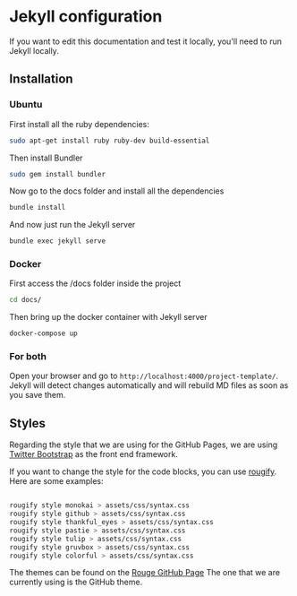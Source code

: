 # Jekyll configuration

If you want to edit this documentation and test it locally, you'll need to run Jekyll locally.

## Installation

### Ubuntu

First install all the ruby dependencies:

```bash
sudo apt-get install ruby ruby-dev build-essential
```

Then install Bundler

```bash
sudo gem install bundler
```

Now go to the docs folder and install all the dependencies

```bash
bundle install
```

And now just run the Jekyll server

```bash
bundle exec jekyll serve
```

### Docker

First access the /docs folder inside the project
```bash
cd docs/
```

Then bring up the docker container with Jekyll server
```bash
docker-compose up
```

### For both

Open your browser and go to `http://localhost:4000/project-template/`. 
Jekyll will detect changes automatically and will rebuild MD files as soon as you save them.

## Styles

Regarding the style that we are using for the GitHub Pages, we are using [Twitter Bootstrap](https://getbootstrap.com/) as the front end framework.

If you want to change the style for the code blocks, you can use [rougify](https://github.com/jneen/rouge). Here are some examples:
```bash 

rougify style monokai > assets/css/syntax.css
rougify style github > assets/css/syntax.css
rougify style thankful_eyes > assets/css/syntax.css
rougify style pastie > assets/css/syntax.css
rougify style tulip > assets/css/syntax.css
rougify style gruvbox > assets/css/syntax.css
rougify style colorful > assets/css/syntax.css
```

The themes can be found on the [Rouge GitHub Page](https://github.com/jneen/rouge/tree/master/lib/rouge/themes)
The one that we are currently using is the GitHub theme. 
